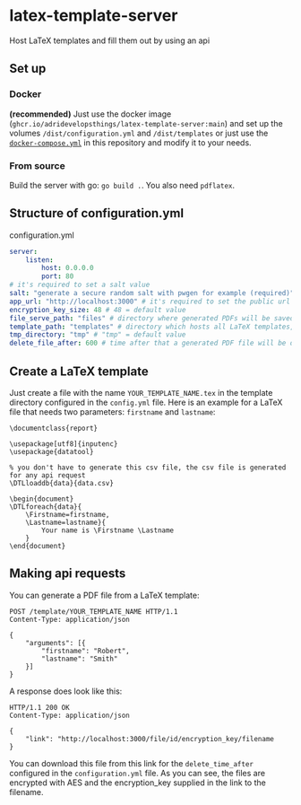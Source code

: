# latex-template-server
Host LaTeX templates and fill them out by using an api

## Set up
### Docker
**(recommended)**
Just use the docker image (`ghcr.io/adridevelopsthings/latex-template-server:main`) and set up the volumes `/dist/configuration.yml` and `/dist/templates` or just use the [`docker-compose.yml`](docker-compose.yml) in this repository and modify it to your needs.

### From source
Build the server with go: ``go build .``. You also need `pdflatex`.

## Structure of configuration.yml

configuration.yml
```yaml
server:
    listen:
        host: 0.0.0.0
        port: 80
# it's required to set a salt value
salt: "generate a secure random salt with pwgen for example (required)"
app_url: "http://localhost:3000" # it's required to set the public url of the backend for link generation
encryption_key_size: 48 # 48 = default value
file_serve_path: "files" # directory where generated PDFs will be saved for X minutes, "files" = default value
template_path: "templates" # directory which hosts all LaTeX templates, "templates" = default value
tmp_directory: "tmp" # "tmp" = default value
delete_file_after: 600 # time after that a generated PDF file will be deleted, 600 = default value
```

## Create a LaTeX template

Just create a file with the name `YOUR_TEMPLATE_NAME.tex` in the template directory configured in the `config.yml` file. Here is an example for a LaTeX file that needs two parameters: `firstname` and `lastname`:

```
\documentclass{report}

\usepackage[utf8]{inputenc}
\usepackage{datatool}

% you don't have to generate this csv file, the csv file is generated for any api request
\DTLloaddb{data}{data.csv}

\begin{document}
\DTLforeach{data}{
    \Firstname=firstname,
    \Lastname=lastname}{
        Your name is \Firstname \Lastname
    }
\end{document}
```

## Making api requests
You can generate a PDF file from a LaTeX template:
```
POST /template/YOUR_TEMPLATE_NAME HTTP/1.1
Content-Type: application/json

{
    "arguments": [{
        "firstname": "Robert",
        "lastname": "Smith"
    }]
}
```

A response does look like this:
```
HTTP/1.1 200 OK
Content-Type: application/json

{
    "link": "http://localhost:3000/file/id/encryption_key/filename
}
```

You can download this file from this link for the `delete_time_after` configured in the `configuration.yml` file. As you can see, the files are encrypted with AES and the encryption_key supplied in the link to the filename.
